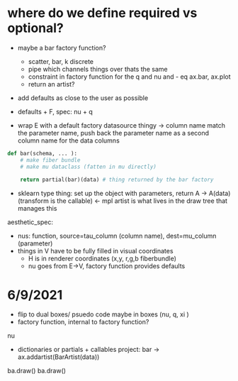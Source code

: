 # where do we define required vs optional?
* maybe a bar factory function?
    * scatter, bar, k discrete
    * pipe which channels things over thats the same
    * constraint in factory function for the q and nu and - eq ax.bar, ax.plot
    * return an artist? 

* add defaults as close to the user as possible

* defaults + F, spec: nu + q
* wrap E with a default factory datasource thingy -> column name match the parameter name, push back the parameter name as a second column name for the data columns 


```python
def bar(schema, ... ):
    # make fiber bundle
    # make mu dataclass (fatten in mu directly)
    
    return partial(bar)(data) # thing returned by the bar factory
```
* sklearn type thing: set up the object with parameters, return A -> A(data) (transform is the callable) <- mpl artist is what lives in the draw tree that manages this

aesthetic_spec:
* nus: function, source=tau_column (column name), dest=mu_column (parameter)
* things in V have to be fully filled in visual coordinates
    * H is in renderer coordinates (x,y, r,g,b fiberbundle)
    * nu goes from E->V, factory function provides defaults


# 6/9/2021
- flip to dual boxes/ psuedo code maybe in boxes (nu, q, xi )
- factory function, internal to factory function? 

nu
- dictionaries or partials + callables
project: bar -> ax.addartist(BarArtist(data))

ba.draw()
ba.draw()
